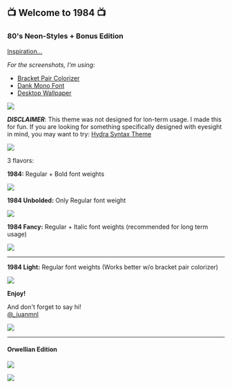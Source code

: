 ## 📺 Welcome to 1984 📺

### **80's Neon-Styles + Bonus Edition**

[Inspiration...](https://www.google.com/search?biw=1680&bih=916&tbm=isch&sa=1&ei=EXTrXIPHOMWp5wKd44OQCQ&q=neon+80%27s&oq=neon+80%27s&gs_l=img.3..0l7j0i8i30l3.29094.31832..32040...1.0..0.155.1430.0j10......0....1..gws-wiz-img.......0i67.WMLF_ojU7PA)

_For the screenshots, I'm using:_

- [Bracket Pair Colorizer](https://marketplace.visualstudio.com/items?itemName=CoenraadS.bracket-pair-colorizer)
- [Dank Mono Font](https://dank.sh/)
- [Desktop Wallpaper](https://wallpapersite.com/creative-graphics/neon-synthwave-retrowave-grid-mountains-purple-hd-14398.html)

![](https://raw.githubusercontent.com/juanmnl/vs-1984/master/screenshots/raw.png)

**_DISCLAIMER_**: This theme was not designed for lon-term usage. I made this for fun. If you are looking for something specifically designed with eyesight in mind, you may want to try: [Hydra Syntax Theme](https://marketplace.visualstudio.com/items?itemName=juanmnl.vscode-theme-hydra)

![](https://raw.githubusercontent.com/juanmnl/vs-1984/master/screenshots/palette.png)

3 flavors:

**1984:** Regular + Bold font weights

![](https://raw.githubusercontent.com/juanmnl/vs-1984/master/screenshots/1984.png)

**1984 Unbolded:** Only Regular font weight

![](https://raw.githubusercontent.com/juanmnl/vs-1984/master/screenshots/1984-unbolded.png)

**1984 Fancy:** Regular + Italic font weights (recommended for long term usage)

![](https://raw.githubusercontent.com/juanmnl/vs-1984/master/screenshots/1984-fancy.png)

---

**1984 Light:** Regular font weights (Works better w/o bracket pair colorizer)

![](https://raw.githubusercontent.com/juanmnl/vs-1984/master/screenshots/1984-light.png)

**Enjoy!**

And don't forget to say hi!  
[@\_juanmnl](https://twitter.com/_juanmnl)

![](https://raw.githubusercontent.com/juanmnl/vs-1984/master/screenshots/poster.jpg)

---

#### **Orwellian Edition**

![](https://raw.githubusercontent.com/juanmnl/vs-1984/master/screenshots/book.jpg)

![](https://raw.githubusercontent.com/juanmnl/vs-1984/master/screenshots/1984-orwellian.png)
